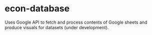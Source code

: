 # econ-database
Uses Google API to fetch and process contents of Google sheets and produce visuals for datasets (under development).
